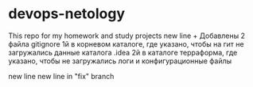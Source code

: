 # devops-netology
This repo for my homework and study projects
new line +
Добавлены 2 файла gitignore
1й в корневом каталоге, где указано, чтобы на гит не загружались данные каталога .idea 
2й в каталоге терраформа, где указано, чтобы не загружались логи и конфигурационные файлы

new line
new line in "fix" branch
